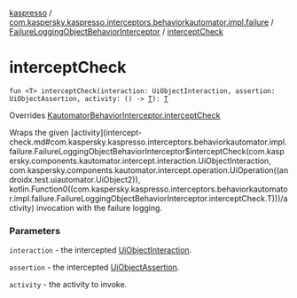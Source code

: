[kaspresso](../../index.md) / [com.kaspersky.kaspresso.interceptors.behaviorkautomator.impl.failure](../index.md) / [FailureLoggingObjectBehaviorInterceptor](index.md) / [interceptCheck](./intercept-check.md)

# interceptCheck

`fun <T> interceptCheck(interaction: UiObjectInteraction, assertion: UiObjectAssertion, activity: () -> `[`T`](intercept-check.md#T)`): `[`T`](intercept-check.md#T)

Overrides [KautomatorBehaviorInterceptor.interceptCheck](../../com.kaspersky.kaspresso.interceptors.behaviorkautomator/-kautomator-behavior-interceptor/intercept-check.md)

Wraps the given [activity](intercept-check.md#com.kaspersky.kaspresso.interceptors.behaviorkautomator.impl.failure.FailureLoggingObjectBehaviorInterceptor$interceptCheck(com.kaspersky.components.kautomator.intercept.interaction.UiObjectInteraction, com.kaspersky.components.kautomator.intercept.operation.UiOperation((androidx.test.uiautomator.UiObject2)), kotlin.Function0((com.kaspersky.kaspresso.interceptors.behaviorkautomator.impl.failure.FailureLoggingObjectBehaviorInterceptor.interceptCheck.T)))/activity) invocation with the failure logging.

### Parameters

`interaction` - the intercepted [UiObjectInteraction](#).

`assertion` - the intercepted [UiObjectAssertion](#).

`activity` - the activity to invoke.